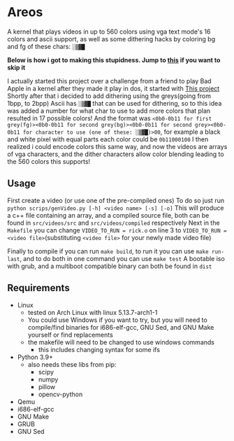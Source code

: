 # Areos

A kernel that plays videos in up to 560 colors using vga text mode's 16 colors and ascii support, as well as some dithering hacks by coloring bg and fg of these chars: `░▒▓█`

<strong>Below is how i got to making this stupidness. Jump to [this](#usage) if you want to skip it</strong>

I actually started this project over a challenge from a friend to play Bad Apple in a kernel after they made it play in dos, it started with [This project](https://github.com/Vortetty/AreOS/tree/master/videoKernelGrey)
Shortly after that i decided to add dithering using the greys(going from 1bpp, to 2bpp)
Ascii has `░▒▓█` that can be used for dithering, so to this idea was added a number for what char to use to add more colors
that plan resulted in 17 possible colors! And the format was `<0b0-0b11 for first grey(fg)><0b0-0b11 for second grey(bg)><0b0-0b11 for second grey><0b0-0b11 for character to use (one of these: ░▒▓█)>00`, for example a black and white pixel with equal parts each color could be `0b11000100`
I then realized i could encode colors this same way, and now the videos are arrays of vga characters, and the dither characters allow color blending leading to the 560 colors this supports!

## Usage

First create a video (or use one of the pre-compiled ones)
To do so just run `python scrips/genVideo.py [-h] <video name> [-s] [-o]`
This will produce a c++ file containing an array, and a compiled source file, both can be found in `src/videos/src` and `src/videos/compiled` respectively
Next in the `Makefile` you can change `VIDEO_TO_RUN = rick.o` on line 3 to `VIDEO_TO_RUN = <video file>`(substituting `<video file>` for your newly made video file)

Finally to compile if you can run `make build`, to run it you can use `make run-last`, and to do both in one command you can use `make test`
A bootable iso with grub, and a multiboot compatible binary can both be found in `dist`

## Requirements

- Linux
  - tested on Arch Linux with linux 5.13.7-arch1-1
  - You could use Windows if you want to try, but you will need to compile/find binaries for i686-elf-gcc, GNU Sed, and GNU Make yourself or find replacements
  - the makefile will need to be changed to use windows commands
    - this includes changing syntax for some ifs
- Python 3.9+
  - also needs these libs from pip:
    - scipy
    - numpy
    - pillow
    - opencv-python
- Qemu
- i686-elf-gcc
- GNU Make
- GRUB
- GNU Sed
